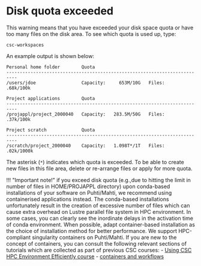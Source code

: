 # Disk quota exceeded

This warning means that you have exceeded your disk space quota or have too many files on the disk area. To see which quota is used up, type:

```
csc-workspaces
```

An example output is shown below:

```
Personal home folder        Quota
--------------------------------------------------------------------------
/users/jdoe                 Capacity:     653M/10G   Files:    .68k/100k

Project applications        Quota
--------------------------------------------------------------------------
/projappl/project_2000040   Capacity:   283.5M/50G   Files:    .37k/100k

Project scratch             Quota
--------------------------------------------------------------------------
/scratch/project_2000040    Capacity:   1.098T*/1T   Files:   .02k/1000k
```

The asterisk (`*`) indicates which quota is exceeded. To be able to create
new files in this file area, delete or re-arrange files or apply for more
quota.

!!!  "Important note!" 
      if you exceed disk quota (e.g.,due to hitting the limit in number of files in HOME/PROJAPPL directory) upon conda-based installations of your software on
      Puhti/Mahti, we recommend using containerised applications instead. The conda-based installations unfortunately result in the creation of excessive number of
      files which can cause extra overhead on Lustre parallel file system in HPC environment. In some cases, you can clearly see the inordinate delays in the 
      activation time of conda environment. When possible, adapt container-based installation as the choice of installation method for better performance. We 
      support HPC-compliant singularity containers on Puhti/Mahti. If you are new to the concept of containers, you can consult the following relevant sections of 
      tutorials which are collected as part of previous CSC courses:
           - [Using CSC HPC Environment Efficiently course](https://csc-training.github.io/csc-env-eff/)
           - [containers and workflows](https://yetulaxman.github.io/containers-workflows/)
